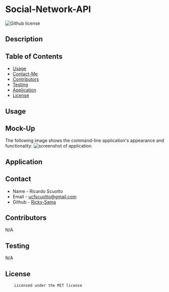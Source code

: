 # Social-Network-API

![Github license](https://img.shields.io/badge/license-MIT-yellowgreen.svg)

## Description


## Table of Contents
* [Usage](#usage)
* [Contact-Me](#contact)
* [Contributors](#contributors)
* [Testing](#testing)
* [Application](#application)
* [License](#license)

## Usage
 
## Mock-Up
The following image shows the command-line application's appearance and functionality:
![screenshot of application]()

## Application

 

## Contact
* Name - Ricardo Scuotto
* Email - ucfscuotto@gmail.com
* Github - [Ricky-Sama](https://github.com/Ricky-Sama/)
## Contributors
N/A
## Testing
N/A
## License

        Licensed under the MIT license